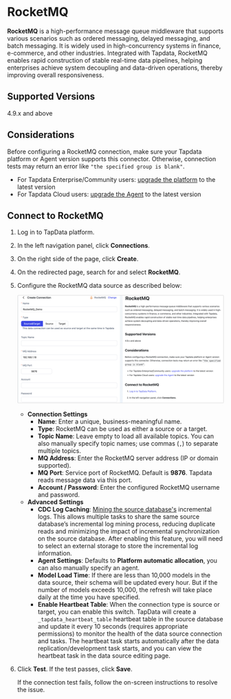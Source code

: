 # RocketMQ




**RocketMQ** is a high-performance message queue middleware that supports various scenarios such as ordered messaging, delayed messaging, and batch messaging. It is widely used in high-concurrency systems in finance, e-commerce, and other industries. Integrated with Tapdata, RocketMQ enables rapid construction of stable real-time data pipelines, helping enterprises achieve system decoupling and data-driven operations, thereby improving overall responsiveness.

## Supported Versions

4.9.x and above

## Considerations

Before configuring a RocketMQ connection, make sure your Tapdata platform or Agent version supports this connector. Otherwise, connection tests may return an error like `"the specified group is blank"`.

- For Tapdata Enterprise/Community users: [upgrade the platform](../../platform-ops/operation.md) to the latest version
- For Tapdata Cloud users: [upgrade the Agent](../../user-guide/manage-agent.md) to the latest version

## Connect to RocketMQ

1. Log in to TapData platform.

2. In the left navigation panel, click **Connections**.

3. On the right side of the page, click **Create**.

4. On the redirected page, search for and select **RocketMQ**.

5. Configure the RocketMQ data source as described below:

   ![RocketMQ Connection Configuration](../../images/rocketmq_connection.png)

   - **Connection Settings**
     - **Name**: Enter a unique, business-meaningful name.
     - **Type**: RocketMQ can be used as either a source or a target.
     - **Topic Name**: Leave empty to load all available topics. You can also manually specify topic names; use commas (`,`) to separate multiple topics.
     - **MQ Address**: Enter the RocketMQ server address (IP or domain supported).
     - **MQ Port**: Service port of RocketMQ. Default is **9876**. Tapdata reads message data via this port.
     - **Account / Password**: Enter the configured RocketMQ username and password.
   - **Advanced Settings**
     - **CDC Log Caching**: [Mining the source database's](../../operational-data-hub/advanced/share-mining.md) incremental logs. This allows multiple tasks to share the same source database’s incremental log mining process, reducing duplicate reads and minimizing the impact of incremental synchronization on the source database. After enabling this feature, you will need to select an external storage to store the incremental log information.
     - **Agent Settings**: Defaults to **Platform automatic allocation**, you can also manually specify an agent.
     - **Model Load Time**: If there are less than 10,000 models in the data source, their schema will be updated every hour. But if the number of models exceeds 10,000, the refresh will take place daily at the time you have specified.
     - **Enable Heartbeat Table**: When the connection type is source or target, you can enable this switch. TapData will create a `_tapdata_heartbeat_table` heartbeat table in the source database and update it every 10 seconds (requires appropriate permissions) to monitor the health of the data source connection and tasks. The heartbeat task starts automatically after the data replication/development task starts, and you can view the heartbeat task in the data source editing page.

6. Click **Test**. If the test passes, click **Save**.

   If the connection test fails, follow the on-screen instructions to resolve the issue.
